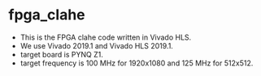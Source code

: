 # fpga_clahe

- This is the FPGA clahe code written in Vivado HLS.
- We use Vivado 2019.1 and Vivado HLS 2019.1. 
- target board is PYNQ Z1.
- target frequency is 100 MHz for 1920x1080 and 125 MHz for 512x512.
